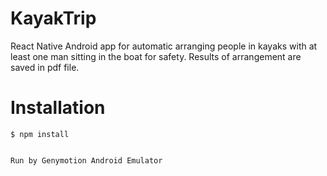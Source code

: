 # KayakTrip


React Native Android app  for automatic arranging people in kayaks with at least one man sitting in the boat for safety.
Results of arrangement are saved in pdf file.


# Installation



```
$ npm install 


Run by Genymotion Android Emulator
```
